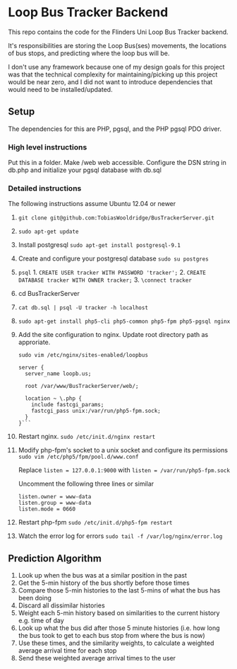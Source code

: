 Loop Bus Tracker Backend
========================

This repo contains the code for the Flinders Uni Loop Bus Tracker backend.

It's responsibilities are storing the Loop Bus(ses) movements, the locations of
bus stops, and predicting where the loop bus will be.

I don't use any framework because one of my design goals for this project was
that the technical complexity for maintaining/picking up this project would be
near zero, and I did not want to introduce dependencies that would need
to be installed/updated.

Setup
-----
The dependencies for this are PHP, pgsql, and the PHP pgsql PDO driver.

### High level instructions

Put this in a folder. Make /web web accessible. Configure the DSN string in
db.php and initialize your pgsql database with db.sql


### Detailed instructions

The following instructions assume Ubuntu 12.04 or newer

1. `git clone git@github.com:TobiasWooldridge/BusTrackerServer.git`
2. `sudo apt-get update`
2. Install postgresql
	`sudo apt-get install postgresql-9.1`
3. Create and configure your postgresql database
	`sudo su postgres`
  1. `psql`
  	1. `CREATE USER tracker WITH PASSWORD 'tracker';`
  	2. `CREATE DATABASE tracker WITH OWNER tracker;`
  	3. `\connect tracker`
4. cd BusTrackerServer
5. `cat db.sql | psql -U tracker -h localhost`
6. `sudo apt-get install php5-cli php5-common php5-fpm php5-pgsql nginx`
7. Add the site configuration to nginx. Update root directory path as approriate.

    `sudo vim /etc/nginx/sites-enabled/loopbus`
	```
	server {
	  server_name loopb.us;

	  root /var/www/BusTrackerServer/web/;

	  location ~ \.php {
	    include fastcgi_params;
	    fastcgi_pass unix:/var/run/php5-fpm.sock;
	  }
	}```
8. Restart nginx.
	`sudo /etc/init.d/nginx restart`
9. Modify php-fpm's socket to a unix socket and configure its permissions
	`sudo vim /etc/php5/fpm/pool.d/www.conf`

	Replace `listen = 127.0.0.1:9000` with `listen = /var/run/php5-fpm.sock`

	Uncomment the following three lines or similar
	```
	listen.owner = www-data
	listen.group = www-data
	listen.mode = 0660
	```

10. Restart php-fpm
	`sudo /etc/init.d/php5-fpm restart`

11. Watch the error log for errors
	`sudo tail -f /var/log/nginx/error.log`


Prediction Algorithm
--------------------

1. Look up when the bus was at a similar position in the past
2. Get the 5-min history of the bus shortly before those times
3. Compare those 5-min histories to the last 5-mins of what the bus has been
doing
4. Discard all dissimilar histories
5. Weight each 5-min history based on similarities to the current history e.g.
time of day
6. Look up what the bus did after those 5 minute histories (i.e. how long the
bus took to get to each bus stop from where the bus is now)
7. Use these times, and the similarity weights, to calculate a weighted average
arrival time for each stop
8. Send these weighted average arrival times to the user
